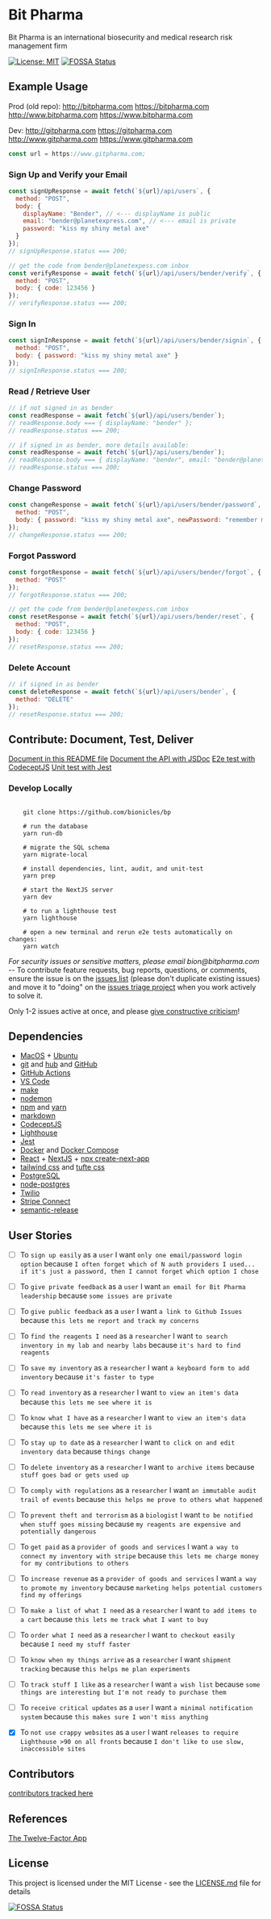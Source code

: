# Bit Pharma

Bit Pharma is an international biosecurity and medical research risk management firm

[![License: MIT](https://img.shields.io/badge/License-MIT-green.svg)](https://github.com/bionicles/bp/blob/master/LICENSE)
[![FOSSA Status](https://app.fossa.io/api/projects/git%2Bgithub.com%2Fbionicles%2Fbp.svg?type=shield)](https://app.fossa.io/projects/git%2Bgithub.com%2Fbionicles%2Fbp?ref=badge_shield)

## Example Usage

Prod (old repo):
<http://bitpharma.com>
<https://bitpharma.com>
<http://www.bitpharma.com>
<https://www.bitpharma.com>

Dev:
<http://gitpharma.com>
<https://gitpharma.com>
<http://www.gitpharma.com>
<https://www.gitpharma.com>

```js
const url = https://www.gitpharma.com;
```

### Sign Up and Verify your Email

```js
const signUpResponse = await fetch(`${url}/api/users`, {
  method: "POST",
  body: {
    displayName: "Bender", // <--- displayName is public
    email: "bender@planetexpress.com", // <--- email is private
    password: "kiss my shiny metal axe"
  }
});
// signUpResponse.status === 200;

// get the code from bender@planetexpess.com inbox
const verifyResponse = await fetch(`${url}/api/users/bender/verify`, {
  method: "POST",
  body: { code: 123456 }
});
// verifyResponse.status === 200;
```

### Sign In

```js
const signInResponse = await fetch(`${url}/api/users/bender/signin`, {
  method: "POST",
  body: { password: "kiss my shiny metal axe" }
});
// signInResponse.status === 200;
```

### Read / Retrieve User

```js
// if not signed in as bender
const readResponse = await fetch(`${url}/api/users/bender`);
// readResponse.body === { displayName: "bender" };
// readResponse.status === 200;

// if signed in as bender, more details available:
const readResponse = await fetch(`${url}/api/users/bender`);
// readResponse.body === { displayName: "bender", email: "bender@planetexpress.com", teamIds: [...] };
// readResponse.status === 200;
```

### Change Password

```js
const changeResponse = await fetch(`${url}/api/users/bender/password`, {
  method: "POST",
  body: { password: "kiss my shiny metal axe", newPassword: "remember me" }
});
// changeResponse.status === 200;
```

### Forgot Password

```js
const forgotResponse = await fetch(`${url}/api/users/bender/forgot`, {
  method: "POST"
});
// forgotResponse.status === 200;

// get the code from bender@planetexpess.com inbox
const resetResponse = await fetch(`${url}/api/users/bender/reset`, {
  method: "POST",
  body: { code: 123456 }
});
// resetResponse.status === 200;
```

### Delete Account

```js
// if signed in as bender
const deleteResponse = await fetch(`${url}/api/users/bender`, {
  method: "DELETE"
});
// resetResponse.status === 200;
```

## Contribute: Document, Test, Deliver

[Document in this README file](https://github.com/bionicles/bp/edit/master/README.md)
[Document the API with JSDoc](https://jsdoc.app/tags-type.html)
[E2e test with CodeceptJS](https://github.com/bionicles/bp/blob/master/tests/e2e/e2e_test.js)
[Unit test with Jest](https://github.com/bionicles/bp/blob/master/tests/unit.test.js)

### Develop Locally

```shell

    git clone https://github.com/bionicles/bp

    # run the database
    yarn run-db

    # migrate the SQL schema
    yarn migrate-local

    # install dependencies, lint, audit, and unit-test
    yarn prep

    # start the NextJS server
    yarn dev

    # to run a lighthouse test
    yarn lighthouse

    # open a new terminal and rerun e2e tests automatically on changes:
    yarn watch
```

_For security issues or sensitive matters, please email bion@bitpharma.com_ -- To contribute feature requests, bug reports, questions, or comments, ensure the issue is on the [issues list](https://github.com/bionicles/bp/issues) (please don't duplicate existing issues) and move it to "doing" on the [issues triage project](https://github.com/bionicles/bp/projects/1) when you work actively to solve it.

Only 1-2 issues active at once, and please [give constructive criticism](https://hbr.org/2019/03/the-feedback-fallacy)!

## Dependencies

- [MacOS](https://www.apple.com/macos/catalina/) + [Ubuntu](https://ubuntu.com/)
- [git](https://github.github.com/training-kit/downloads/github-git-cheat-sheet.pdf) and [hub](https://github.com/github/hub) and [GitHub](http://github.com/)
- [GitHub Actions](https://github.com/marketplace)
- [VS Code](https://code.visualstudio.com/download)
- [make](https://news.ycombinator.com/item?id=21566530)
- [nodemon](https://github.com/remy/nodemon#nodemon)
- [npm](https://npmjs.com) and [yarn](https://yarnpkg.com/lang/en/)
- [markdown](https://www.markdownguide.org/cheat-sheet/)
- [CodeceptJS](https://codecept.io/)
- [Lighthouse](https://github.com/GoogleChrome/lighthouse-ci)
- [Jest](https://jestjs.io/docs/en/getting-started)
- [Docker](https://docs.docker.com/develop/dev-best-practices/) and [Docker Compose](https://gist.github.com/jonlabelle/bd667a97666ecda7bbc4f1cc9446d43a)
- [React](https://reactjs.org/docs/hooks-intro.html) + [NextJS](https://nextjs.org/docs) + [npx create-next-app](https://github.com/zeit/next.js)
- [tailwind css](https://tailwindcss.com/) and [tufte css](https://edwardtufte.github.io/tufte-css/)
- [PostgreSQL](https://www.postgresql.org/docs/9.5/ddl-rowsecurity.html)
- [node-postgres](https://node-postgres.com/)
- [Twilio](https://www.twilio.com/docs)
- [Stripe Connect](https://stripe.com/docs/connect)
- [semantic-release](https://github.com/semantic-release/semantic-release#commit-message-format)

## User Stories

- [ ] To `sign up easily` as a `user` I want `only one email/password login option` because `I often forget which of N auth providers I used... if it's just a password, then I cannot forget which option I chose`

- [ ] To `give private feedback` as a `user` I want `an email for Bit Pharma leadership` because `some issues are private`

- [ ] To `give public feedback` as a `user` I want `a link to Github Issues` because `this lets me report and track my concerns`

- [ ] To `find the reagents I need` as a `researcher` I want `to search inventory in my lab and nearby labs` because `it's hard to find reagents`

- [ ] To `save my inventory` as a `researcher` I want `a keyboard form to add inventory` because `it's faster to type`

- [ ] To `read inventory` as a `researcher` I want `to view an item's data` because `this lets me see where it is`

- [ ] To `know what I have` as a `researcher` I want `to view an item's data` because `this lets me see where it is`

- [ ] To `stay up to date` as a `researcher` I want `to click on and edit inventory data` because `things change`

- [ ] To `delete inventory` as a `researcher` I want `to archive items` because `stuff goes bad or gets used up`

- [ ] To `comply with regulations` as a `researcher` I want `an immutable audit trail of events` because `this helps me prove to others what happened`

- [ ] To `prevent theft and terrorism` as a `biologist` I want `to be notified when stuff goes missing` because `my reagents are expensive and potentially dangerous`

- [ ] To `get paid` as a `provider of goods and services` I want `a way to connect my inventory with stripe` because `this lets me charge money for my contributions to others`

- [ ] To `increase revenue` as a `provider of goods and services` I want `a way to promote my inventory` because `marketing helps potential customers find my offerings`

- [ ] To `make a list of what I need` as a `researcher` I want `to add items to a cart` because `this lets me track what I want to buy`

- [ ] To `order what I need` as a `researcher` I want `to checkout easily` because `I need my stuff faster`

- [ ] To `know when my things arrive` as a `researcher` I want `shipment tracking` because `this helps me plan experiments`

- [ ] To `track stuff I like` as a `researcher` I want `a wish list` because `some things are interesting but I'm not ready to purchase them`

- [ ] To `receive critical updates` as a `user` I want `a minimal notification system` because `this makes sure I won't miss anything`

- [x] To `not use crappy websites` as a `user` I want `releases to require Lighthouse >90 on all fronts` because `I don't like to use slow, inaccessible sites`

## Contributors

[contributors tracked here](https://github.com/bionicles/bp/contributors)

## References

[The Twelve-Factor App](https://12factor.net/)

## License

This project is licensed under the MIT License - see the [LICENSE.md](LICENSE.md) file for details

[![FOSSA Status](https://app.fossa.io/api/projects/git%2Bgithub.com%2Fbionicles%2Fbp.svg?type=large)](https://app.fossa.io/projects/git%2Bgithub.com%2Fbionicles%2Fbp?ref=badge_large)
